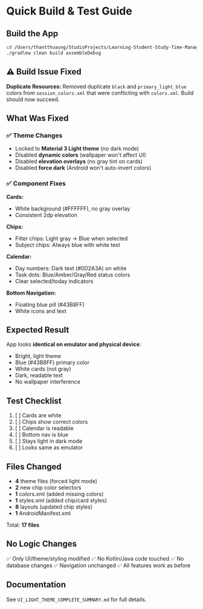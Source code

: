 # Quick Build & Test Guide

## Build the App

```bash
cd /Users/thantthuaung/StudioProjects/LearnLog-Student-Study-Time-Manager
./gradlew clean build assembleDebug
```

## ⚠️ Build Issue Fixed
**Duplicate Resources:** Removed duplicate `black` and `primary_light_blue` colors from `session_colors.xml` that were conflicting with `colors.xml`. Build should now succeed.

## What Was Fixed

### ✅ Theme Changes
- Locked to **Material 3 Light theme** (no dark mode)
- Disabled **dynamic colors** (wallpaper won't affect UI)
- Disabled **elevation overlays** (no gray tint on cards)
- Disabled **force dark** (Android won't auto-invert colors)

### ✅ Component Fixes

**Cards:**
- White background (#FFFFFF), no gray overlay
- Consistent 2dp elevation

**Chips:**
- Filter chips: Light gray → Blue when selected
- Subject chips: Always blue with white text

**Calendar:**
- Day numbers: Dark text (#0D2A3A) on white
- Task dots: Blue/Amber/Gray/Red status colors
- Clear selected/today indicators

**Bottom Navigation:**
- Floating blue pill (#43B8FF)
- White icons and text

## Expected Result
App looks **identical on emulator and physical device**:
- Bright, light theme
- Blue (#43B8FF) primary color
- White cards (not gray)
- Dark, readable text
- No wallpaper interference

## Test Checklist
1. [ ] Cards are white
2. [ ] Chips show correct colors
3. [ ] Calendar is readable
4. [ ] Bottom nav is blue
5. [ ] Stays light in dark mode
6. [ ] Looks same as emulator

## Files Changed
- **4** theme files (forced light mode)
- **2** new chip color selectors
- **1** colors.xml (added missing colors)
- **1** styles.xml (added chip/card styles)
- **8** layouts (updated chip styles)
- **1** AndroidManifest.xml

Total: **17 files**

## No Logic Changes
✅ Only UI/theme/styling modified
✅ No Kotlin/Java code touched
✅ No database changes
✅ Navigation unchanged
✅ All features work as before

## Documentation
See `UI_LIGHT_THEME_COMPLETE_SUMMARY.md` for full details.


